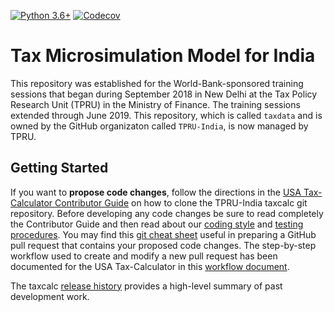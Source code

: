 [![Python 3.6+](https://img.shields.io/badge/python-3.6%2B-blue.svg)](https://www.python.org/downloads/release/python-360/)
[![Codecov](https://codecov.io/gh/TPRU-India/taxcalc/branch/master/graph/badge.svg)](https://codecov.io/gh/TPRU-India/taxcalc)


Tax Microsimulation Model for India
===================================

This repository was established for the World-Bank-sponsored training
sessions that began during September 2018 in New Delhi at the Tax
Policy Research Unit (TPRU) in the Ministry of Finance.  The training
sessions extended through June 2019.  This repository, which is called
`taxdata` and is owned by the GitHub organizaton called `TPRU-India`,
is now managed by TPRU.

Getting Started
---------------

If you want to **propose code changes**, follow the directions in the
[USA Tax-Calculator Contributor
Guide](https://github.com/PSLmodels/Tax-Calculator/blob/master/CONTRIBUTING.md#tax-calculator-contributor-guide)
on how to clone the TPRU-India taxcalc git repository.  Before developing
any code changes be sure to read completely the Contributor Guide and
then read about our [coding
style](https://github.com/TPRU-India/taxcalc/blob/master/CODING.md#coding-style)
and [testing
procedures](https://github.com/TPRU-India/taxcalc/blob/master/TESTING.md#testing-procedures).
You may find this [git cheat
sheet](https://github.com/TPRU-India/taxcalc/blob/master/SIMPLE_GIT_USAGE.md#simple-git-usage)
useful in preparing a GitHub pull request that contains your proposed
code changes.  The step-by-step workflow used to create and modify a
new pull request has been documented for the USA Tax-Calculator in this
[workflow document](https://github.com/PSLmodels/Tax-Calculator/blob/master/WORKFLOW.md#tax-calculator-pull-request-workflow).

The taxcalc [release
history](https://github.com/TPRU-India/taxcalc/blob/master/RELEASES.md#taxcalc-release-history)
provides a high-level summary of past development work.